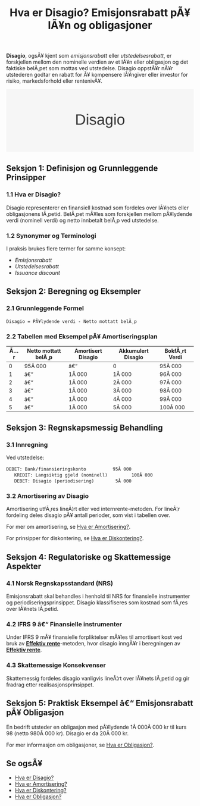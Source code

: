 ﻿---
title: "Hva er Disagio? Emisjonsrabatt pÃ¥ lÃ¥n og obligasjoner"
meta_title: "Hva er Disagio? Emisjonsrabatt pÃ¥ lÃ¥n og obligasjoner"
meta_description: '**Disagio**, ogsÃ¥ kjent som *emisjonsrabatt* eller *utstedelsesrabatt*, er forskjellen mellom den nominelle verdien av et lÃ¥n eller obligasjon og det faktiske...'
slug: disagio
type: blog
layout: pages/single
---

**Disagio**, ogsÃ¥ kjent som *emisjonsrabatt* eller *utstedelsesrabatt*, er forskjellen mellom den nominelle verdien av et lÃ¥n eller obligasjon og det faktiske belÃ¸pet som mottas ved utstedelse. Disagio oppstÃ¥r nÃ¥r utstederen godtar en rabatt for Ã¥ kompensere lÃ¥ngiver eller investor for risiko, markedsforhold eller rentenivÃ¥.

![Illustrasjon med teksten Disagio](disagio-image.svg)

## Seksjon 1: Definisjon og Grunnleggende Prinsipper

### 1.1 Hva er Disagio?

Disagio representerer en finansiell kostnad som fordeles over lÃ¥nets eller obligasjonens lÃ¸petid. BelÃ¸pet mÃ¥les som forskjellen mellom pÃ¥lydende verdi (nominell verdi) og netto innbetalt belÃ¸p ved utstedelse.

### 1.2 Synonymer og Terminologi

I praksis brukes flere termer for samme konsept:

* *Emisjonsrabatt*
* *Utstedelsesrabatt*
* *Issuance discount*

## Seksjon 2: Beregning og Eksempler

### 2.1 Grunnleggende Formel

```text
Disagio = PÃ¥lydende verdi - Netto mottatt belÃ¸p
```

### 2.2 Tabellen med Eksempel pÃ¥ Amortiseringsplan

| Ã…r | Netto mottatt belÃ¸p | Amortisert Disagio | Akkumulert Disagio | BokfÃ¸rt Verdi |
|----|---------------------|--------------------|--------------------|---------------|
| 0  | 95Â 000              | â€“                  | 0                  | 95Â 000        |
| 1  | â€“                   | 1Â 000              | 1Â 000              | 96Â 000        |
| 2  | â€“                   | 1Â 000              | 2Â 000              | 97Â 000        |
| 3  | â€“                   | 1Â 000              | 3Â 000              | 98Â 000        |
| 4  | â€“                   | 1Â 000              | 4Â 000              | 99Â 000        |
| 5  | â€“                   | 1Â 000              | 5Â 000              | 100Â 000       |

## Seksjon 3: Regnskapsmessig Behandling

### 3.1 Innregning

Ved utstedelse:

```text
DEBET: Bank/finansieringskonto          95Â 000
   KREDIT: Langsiktig gjeld (nominell)         100Â 000
   DEBET: Disagio (periodisering)        5Â 000
```

### 3.2 Amortisering av Disagio

Amortisering utfÃ¸res lineÃ¦rt eller ved internrente-metoden. For lineÃ¦r fordeling deles disagio pÃ¥ antall perioder, som vist i tabellen over.

For mer om amortisering, se [Hva er Amortisering?](/blogs/regnskap/hva-er-amortisering "Hva er Amortisering? Prinsipper for Avskrivning, Amortisering og Diskontering").

For prinsipper for diskontering, se [Hva er Diskontering?](/blogs/regnskap/hva-er-diskontering "Hva er Diskontering? Prinsipper og Praktiske Eksempler").

## Seksjon 4: Regulatoriske og Skattemessige Aspekter

### 4.1 Norsk Regnskapsstandard (NRS)

Emisjonsrabatt skal behandles i henhold til NRS for finansielle instrumenter og periodiseringsprinsippet. Disagio klassifiseres som kostnad som fÃ¸res over lÃ¥nets lÃ¸petid.

### 4.2 IFRS 9 â€“ Finansielle instrumenter

Under IFRS 9 mÃ¥ finansielle forpliktelser mÃ¥les til amortisert kost ved bruk av **[Effektiv rente](/blogs/regnskap/hva-er-effektiv-rente "Hva er Effektiv rente? Komplett Guide til Beregning av Effektiv rente i Regnskap")**-metoden, hvor disagio inngÃ¥r i beregningen av **[Effektiv rente](/blogs/regnskap/hva-er-effektiv-rente "Hva er Effektiv rente? Komplett Guide til Beregning av Effektiv rente i Regnskap")**.

### 4.3 Skattemessige Konsekvenser

Skattemessig fordeles disagio vanligvis lineÃ¦rt over lÃ¥nets lÃ¸petid og gir fradrag etter realisasjonsprinsippet.

## Seksjon 5: Praktisk Eksempel â€“ Emisjonsrabatt pÃ¥ Obligasjon

En bedrift utsteder en obligasjon med pÃ¥lydende 1Â 000Â 000 kr til kurs 98 (netto 980Â 000 kr). Disagio er da 20Â 000 kr.

For mer informasjon om obligasjoner, se [Hva er Obligasjon?](/blogs/regnskap/hva-er-obligasjon "Hva er Obligasjon? Guide til Obligasjoner, Renter og Avkastning").

## Se ogsÃ¥

* [Hva er Disagio?](/blogs/regnskap/disagio "Hva er Disagio? Emisjonsrabatt pÃ¥ lÃ¥n og obligasjoner")
* [Hva er Amortisering?](/blogs/regnskap/hva-er-amortisering "Hva er Amortisering? Prinsipper for Avskrivning, Amortisering og Diskontering")
* [Hva er Diskontering?](/blogs/regnskap/hva-er-diskontering "Hva er Diskontering? Prinsipper og Praktiske Eksempler")
* [Hva er Obligasjon?](/blogs/regnskap/hva-er-obligasjon "Hva er Obligasjon? Guide til Obligasjoner, Renter og Avkastning")

